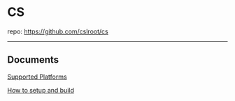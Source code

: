 # CS

repo: https://github.com/cslroot/cs

----

## Documents

[Supported Platforms](paltforms.md)

[How to setup and build](setup.md)

